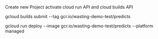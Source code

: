 Create new Project
activate cloud run API and cloud builds API

gcloud builds submit --tag gcr.io/wasting-demo-test/predicts

gcloud run deploy --image gcr.io/wasting-demo-test/predicts --platform managed

